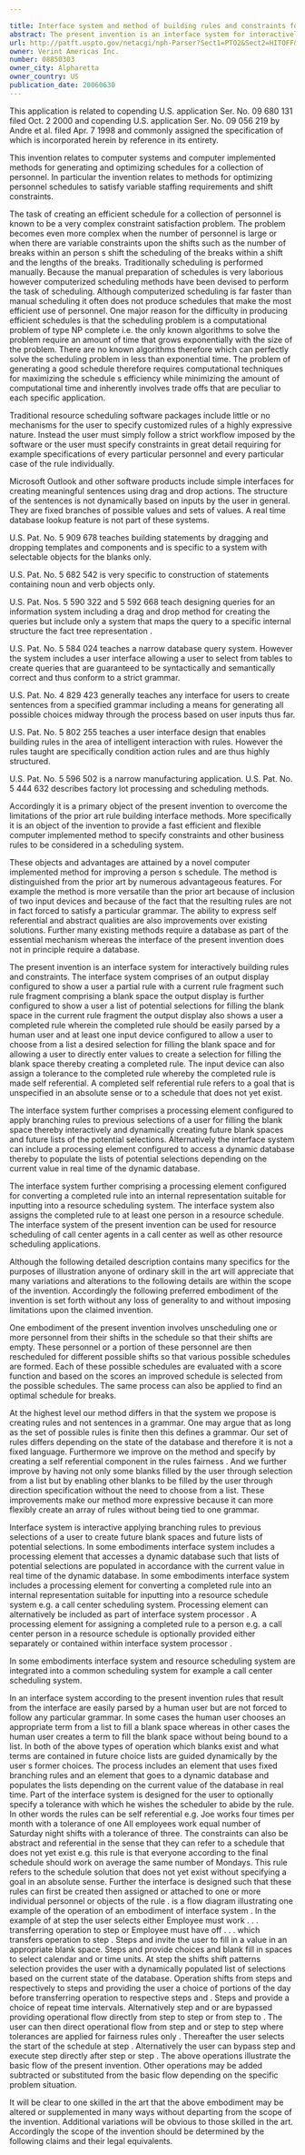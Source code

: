 ```yaml
---

title: Interface system and method of building rules and constraints for a resource scheduling system
abstract: The present invention is an interface system for interactively building rules and constraints. The interface system comprises of an output display configured to show a user a partial complete rule with a current rule fragment, such rule fragment comprising a blank space. The user can fill in the blank space by either choosing from a list or by typing in text in the blank space. After the blank space is filled, a completed rule is generated. The interface system then assigns this rule to one or more person in a resource scheduling system. The present invention can be used for agent scheduling in a call center environment.
url: http://patft.uspto.gov/netacgi/nph-Parser?Sect1=PTO2&Sect2=HITOFF&p=1&u=%2Fnetahtml%2FPTO%2Fsearch-adv.htm&r=1&f=G&l=50&d=PALL&S1=08850303&OS=08850303&RS=08850303
owner: Verint Americas Inc.
number: 08850303
owner_city: Alpharetta
owner_country: US
publication_date: 20060630
---
```

This application is related to copending U.S. application Ser. No. 09 680 131 filed Oct. 2 2000 and copending U.S. application Ser. No. 09 056 219 by Andre et al. filed Apr. 7 1998 and commonly assigned the specification of which is incorporated herein by reference in its entirety.

This invention relates to computer systems and computer implemented methods for generating and optimizing schedules for a collection of personnel. In particular the invention relates to methods for optimizing personnel schedules to satisfy variable staffing requirements and shift constraints.

The task of creating an efficient schedule for a collection of personnel is known to be a very complex constraint satisfaction problem. The problem becomes even more complex when the number of personnel is large or when there are variable constraints upon the shifts such as the number of breaks within an person s shift the scheduling of the breaks within a shift and the lengths of the breaks. Traditionally scheduling is performed manually. Because the manual preparation of schedules is very laborious however computerized scheduling methods have been devised to perform the task of scheduling. Although computerized scheduling is far faster than manual scheduling it often does not produce schedules that make the most efficient use of personnel. One major reason for the difficulty in producing efficient schedules is that the scheduling problem is a computational problem of type NP complete i.e. the only known algorithms to solve the problem require an amount of time that grows exponentially with the size of the problem. There are no known algorithms therefore which can perfectly solve the scheduling problem in less than exponential time. The problem of generating a good schedule therefore requires computational techniques for maximizing the schedule s efficiency while minimizing the amount of computational time and inherently involves trade offs that are peculiar to each specific application.

Traditional resource scheduling software packages include little or no mechanisms for the user to specify customized rules of a highly expressive nature. Instead the user must simply follow a strict workflow imposed by the software or the user must specify constraints in great detail requiring for example specifications of every particular personnel and every particular case of the rule individually.

Microsoft Outlook and other software products include simple interfaces for creating meaningful sentences using drag and drop actions. The structure of the sentences is not dynamically based on inputs by the user in general. They are fixed branches of possible values and sets of values. A real time database lookup feature is not part of these systems.

U.S. Pat. No. 5 909 678 teaches building statements by dragging and dropping templates and components and is specific to a system with selectable objects for the blanks only.

U.S. Pat. No. 5 682 542 is very specific to construction of statements containing noun and verb objects only.

U.S. Pat. Nos. 5 590 322 and 5 592 668 teach designing queries for an information system including a drag and drop method for creating the queries but include only a system that maps the query to a specific internal structure the fact tree representation .

U.S. Pat. No. 5 584 024 teaches a narrow database query system. However the system includes a user interface allowing a user to select from tables to create queries that are guaranteed to be syntactically and semantically correct and thus conform to a strict grammar.

U.S. Pat. No. 4 829 423 generally teaches any interface for users to create sentences from a specified grammar including a means for generating all possible choices midway through the process based on user inputs thus far.

U.S. Pat. No. 5 802 255 teaches a user interface design that enables building rules in the area of intelligent interaction with rules. However the rules taught are specifically condition action rules and are thus highly structured.

U.S. Pat. No. 5 596 502 is a narrow manufacturing application. U.S. Pat. No. 5 444 632 describes factory lot processing and scheduling methods.

Accordingly it is a primary object of the present invention to overcome the limitations of the prior art rule building interface methods. More specifically it is an object of the invention to provide a fast efficient and flexible computer implemented method to specify constraints and other business rules to be considered in a scheduling system.

These objects and advantages are attained by a novel computer implemented method for improving a person s schedule. The method is distinguished from the prior art by numerous advantageous features. For example the method is more versatile than the prior art because of inclusion of two input devices and because of the fact that the resulting rules are not in fact forced to satisfy a particular grammar. The ability to express self referential and abstract qualities are also improvements over existing solutions. Further many existing methods require a database as part of the essential mechanism whereas the interface of the present invention does not in principle require a database.

The present invention is an interface system for interactively building rules and constraints. The interface system comprises of an output display configured to show a user a partial rule with a current rule fragment such rule fragment comprising a blank space the output display is further configured to show a user a list of potential selections for filling the blank space in the current rule fragment the output display also shows a user a completed rule wherein the completed rule should be easily parsed by a human user and at least one input device configured to allow a user to choose from a list a desired selection for filling the blank space and for allowing a user to directly enter values to create a selection for filling the blank space thereby creating a completed rule. The input device can also assign a tolerance to the completed rule whereby the completed rule is made self referential. A completed self referential rule refers to a goal that is unspecified in an absolute sense or to a schedule that does not yet exist.

The interface system further comprises a processing element configured to apply branching rules to previous selections of a user for filling the blank space thereby interactively and dynamically creating future blank spaces and future lists of the potential selections. Alternatively the interface system can include a processing element configured to access a dynamic database thereby to populate the lists of potential selections depending on the current value in real time of the dynamic database.

The interface system further comprising a processing element configured for converting a completed rule into an internal representation suitable for inputting into a resource scheduling system. The interface system also assigns the completed rule to at least one person in a resource schedule. The interface system of the present invention can be used for resource scheduling of call center agents in a call center as well as other resource scheduling applications.

Although the following detailed description contains many specifics for the purposes of illustration anyone of ordinary skill in the art will appreciate that many variations and alterations to the following details are within the scope of the invention. Accordingly the following preferred embodiment of the invention is set forth without any loss of generality to and without imposing limitations upon the claimed invention.

One embodiment of the present invention involves unscheduling one or more personnel from their shifts in the schedule so that their shifts are empty. These personnel or a portion of these personnel are then rescheduled for different possible shifts so that various possible schedules are formed. Each of these possible schedules are evaluated with a score function and based on the scores an improved schedule is selected from the possible schedules. The same process can also be applied to find an optimal schedule for breaks.

At the highest level our method differs in that the system we propose is creating rules and not sentences in a grammar. One may argue that as long as the set of possible rules is finite then this defines a grammar. Our set of rules differs depending on the state of the database and therefore it is not a fixed language. Furthermore we improve on the method and specify by creating a self referential component in the rules fairness . And we further improve by having not only some blanks filled by the user through selection from a list but by enabling other blanks to be filled by the user through direction specification without the need to choose from a list. These improvements make our method more expressive because it can more flexibly create an array of rules without being tied to one grammar.

Interface system is interactive applying branching rules to previous selections of a user to create future blank spaces and future lists of potential selections. In some embodiments interface system includes a processing element that accesses a dynamic database such that lists of potential selections are populated in accordance with the current value in real time of the dynamic database. In some embodiments interface system includes a processing element for converting a completed rule into an internal representation suitable for inputting into a resource schedule system e.g. a call center scheduling system. Processing element can alternatively be included as part of interface system processor . A processing element for assigning a completed rule to a person e.g. a call center person in a resource schedule is optionally provided either separately or contained within interface system processor .

In some embodiments interface system and resource scheduling system are integrated into a common scheduling system for example a call center scheduling system.

In an interface system according to the present invention rules that result from the interface are easily parsed by a human user but are not forced to follow any particular grammar. In some cases the human user chooses an appropriate term from a list to fill a blank space whereas in other cases the human user creates a term to fill the blank space without being bound to a list. In both of the above types of operation which blanks exist and what terms are contained in future choice lists are guided dynamically by the user s former choices. The process includes an element that uses fixed branching rules and an element that goes to a dynamic database and populates the lists depending on the current value of the database in real time. Part of the interface system is designed for the user to optionally specify a tolerance with which he wishes the scheduler to abide by the rule. In other words the rules can be self referential e.g. Joe works four times per month with a tolerance of one All employees work equal number of Saturday night shifts with a tolerance of three. The constraints can also be abstract and referential in the sense that they can refer to a schedule that does not yet exist e.g. this rule is that everyone according to the final schedule should work on average the same number of Mondays. This rule refers to the schedule solution that does not yet exist without specifying a goal in an absolute sense. Further the interface is designed such that these rules can first be created then assigned or attached to one or more individual personnel or objects of the rule . is a flow diagram illustrating one example of the operation of an embodiment of interface system . In the example of at step the user selects either Employee must work . . . transferring operation to step or Employee must have off . . . which transfers operation to step . Steps and invite the user to fill in a value in an appropriate blank space. Steps and provide choices and blank fill in spaces to select calendar and or time units. At step the shifts shift patterns selection provides the user with a dynamically populated list of selections based on the current state of the database. Operation shifts from steps and respectively to steps and providing the user a choice of portions of the day before transferring operation to respective steps and . Steps and provide a choice of repeat time intervals. Alternatively step and or are bypassed providing operational flow directly from step to step or from step to . The user can then direct operational flow from step and or step to step where tolerances are applied for fairness rules only . Thereafter the user selects the start of the schedule at step . Alternatively the user can bypass step and execute step directly after step or step . The above operations illustrate the basic flow of the present invention. Other operations may be added subtracted or substituted from the basic flow depending on the specific problem situation.

It will be clear to one skilled in the art that the above embodiment may be altered or supplemented in many ways without departing from the scope of the invention. Additional variations will be obvious to those skilled in the art. Accordingly the scope of the invention should be determined by the following claims and their legal equivalents.

